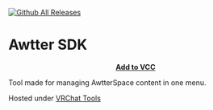 [![Github All Releases](https://img.shields.io/github/downloads/Killers0992/AwtterSDK/total.svg)]()
# Awtter SDK

<p align="center">
<b><a href="https://killers0992.github.io/AwtterSDK">Add to VCC</a></b>
</p>


Tool made for managing AwtterSpace content in one menu.

Hosted under [VRChat Tools](https://github.com/Killers0992/VRChatTools)
